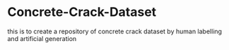 # Concrete-Crack-Dataset
this is to create a repository of concrete crack dataset by human labelling and artificial generation
